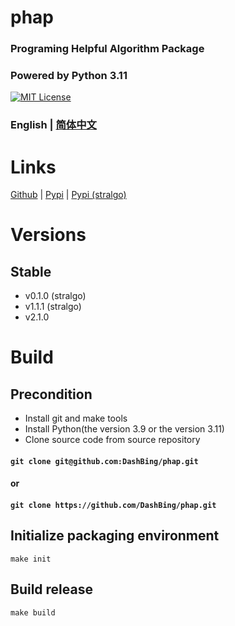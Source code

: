# phap
### Programing Helpful Algorithm Package
### Powered by Python 3.11
[![MIT License](https://img.shields.io/badge/license-MIT-blue.svg?style=flat)](http://choosealicense.com/licenses/mit/)

### English  | [简体中文](README-zh-CN.md)

# Links
[Github](https://github.com/DashBing/phap/ "Github") | [Pypi](https://pypi.org/project/phap/ "Pypi") | [Pypi (stralgo)](https://pypi.org/project/stralgo/ "Pypi (stralgo)")

# Versions
## Stable
+ v0.1.0 (stralgo)
+ v1.1.1 (stralgo)
+ v2.1.0

# Build
## Precondition
+ Install git and make tools
+ Install Python(the version 3.9 or the version 3.11)
+ Clone source code from source repository
#### ```git clone git@github.com:DashBing/phap.git```
#### or
#### ```git clone https://github.com/DashBing/phap.git```

## Initialize packaging environment
```make init```

## Build release
```make build```
